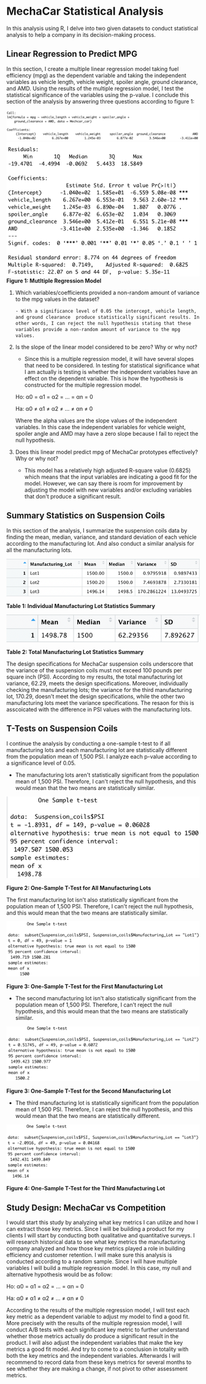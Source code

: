 # MechaCar Statistical Analysis

In this analysis using R, I delve into two given datasets to conduct statistical analysis to help a company in its decision-making process.

## Linear Regression to Predict MPG
In this section, I create a multiple linear regression model taking fuel efficiency (mpg) as the dependent variable and taking the independent variables as vehicle length, vehicle weight, spoiler angle, ground clearance, and AMD. Using the results of the multiple regression model, I test the statistical significance of the variables using the p-value. I conclude this section of the analysis by answering three questions according to figure 1:




![deliverable1](Resources/deliverable1.png)
![deliverable1.](Resources/deliverable1..png)
**Figure 1: Mutltiple Regression Model**




1. Which variables/coefficients provided a non-random amount of variance to the mpg values in the dataset?
		
       - With a significance level of 0.05 the intercept, vehicle length, and ground clearance	produce statistically significant results. In other words, I can reject the null hypothesis stating that these variables provide a non-random amount of variance to the mpg values.

1. Is the slope of the linear model considered to be zero? Why or why not?
	- Since this is a multiple regression model, it will have several slopes that need to be considered. In testing for statistical significance what I am actually is testing is whether the independent variables have an effect on the dependent variable. This is how the hypothesis is constructed for the multiple regression model.	 
	 
	Ho: α0 = α1 = α2 = ... = αn = 0


	Ha: α0 ≠ α1 ≠ α2 ≠ ... ≠ αn ≠ 0
	
	
	Where the alpha values are the slope values of the independent variables. In this case the independent variables for vehicle weight, spoiler angle and AMD may have a zero slope because I fail to reject the null hypothesis. 

1. Does this linear model predict mpg of MechaCar prototypes effectively? Why or why not?


	- This model has a relatively high adjusted R-square value (0.6825) which means that the input variables are indicating a good fit for the model. However, we can say there is room for improvement by adjusting the model with new variables and/or excluding variables that don't produce a significant result.
## Summary Statistics on Suspension Coils 

In this section of the analysis, I summarize the suspension coils data by finding the mean, median, variance, and standard deviation of each vehicle according to the manufacturing lot. And also conduct a similar analysis for all the manufacturing lots.

![lot_summary](Resources/lot_summary.png)

**Table 1: Individual Manufacturing Lot Statistics Summary**



![total_summary](Resources/total_summary.png)

**Table 2: Total Manufacturing Lot Statistics Summary**

The design specifications for MechaCar suspension coils underscore that the variance of the suspension coils must not exceed 100 pounds per square inch (PSI). According to my results, the total manufacturing lot variance, 62.29, meets the design specifications. Moreover, individually checking the manufacturing lots; the variance for the third manufacturing lot, 170.29, doesn't meet the design specifications, while the other two manufacturing lots meet the variance specifications. The resaon for this is asscoicated with the difference in PSI values with the manufacturing lots. 

## T-Tests on Suspension Coils

I continue the analysis by conducting a one-sample t-test to if all manufacturing lots and each manufacturing lot are statistically different from the population mean of 1,500 PSI. I analyze each p-value according to a significance level of 0.05.

* The manufacturing lots aren't statistically significant from the population mean of 1,500 PSI. Therefore, I can't reject the null hypothesis, and this would mean that the two means are statistically similar.

![t.test_total](Resources/t.test_total.png)

**Figure 2: One-Sample T-Test for All Manufacturing Lots**

The first manufacturing lot isn't also statistically significant from the population mean of 1,500 PSI. Therefore, I can't reject the null hypothesis, and this would mean that the two means are statistically similar.

![t.test_lot1](Resources/t.test_lot1.png)

**Figure 3: One-Sample T-Test for the First Manufacturing Lot**

* The second manufacturing lot isn't also statistically significant from the population mean of 1,500 PSI. Therefore, I can't reject the null hypothesis, and this would mean that the two means are statistically similar. 

![t.test_lot2](Resources/t.test_lot2.png)

**Figure 3: One-Sample T-Test for the Second Manufacturing Lot**

* The third manufacturing lot is statistically significant from the population mean of 1,500 PSI. Therefore, I can reject the null hypothesis, and this would mean that the two means are statistically different. 

![t.test_lot3](Resources/t.test_lot3.png)

**Figure 4: One-Sample T-Test for the Third Manufacturing Lot**

## Study Design: MechaCar vs Competition

I would start this study by analyzing what key metrics I can utilize and how I can extract those key metrics. Since I will be building a product for my clients I will start by conducting both qualitative and quantitative surveys. I will research historical data to see what key metrics the manufacturing company analyzed and how those key metrics played a role in building efficiency and customer retention. I will make sure this analysis is conducted according to a random sample. Since I will have multiple variables I will build a multiple regression model. In this case, my null and alternative hypothesis would be as follow:



Ho: α0 = α1 = α2 = ... = αn = 0


Ha: α0 ≠ α1 ≠ α2 ≠ ... ≠ αn ≠ 0


According to the results of the multiple regression model, I will test each key metric as a dependent variable to adjust my model to find a good fit. More precisely with the results of the multiple regression model, I will conduct A/B tests with each significant key metric to further understand whether those metrics actually do produce a significant result in the product. I will also adjust the independent variables that make the key metrics a good fit model. And try to come to a conclusion in totality with both the key metrics and the independent variables. Afterwards I will recommend to record data from these keys metrics for several months to see whether they are making a change, if not pivot to other assessment metrics.

